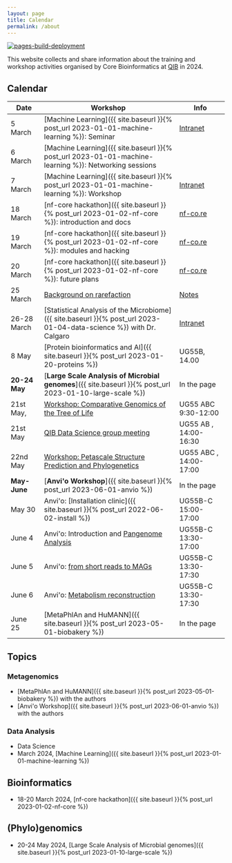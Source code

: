 ```yaml
---
layout: page
title: Calendar
permalink: /about
---
```


[![pages-build-deployment](https://github.com/quadram-institute-bioscience/workshops-2024/actions/workflows/pages/pages-build-deployment/badge.svg)](https://github.com/quadram-institute-bioscience/workshops-2024/actions/workflows/pages/pages-build-deployment)

This website collects and share information about the training and workshop activities organised by Core Bioinformatics at [QIB](https://www.quadram.ac.uk) in 2024.

## Calendar

| Date           | Workshop                                                                                                                                | Info                                                                                                     |
| -------------- | --------------------------------------------------------------------------------------------------------------------------------------- | -------------------------------------------------------------------------------------------------------- |
| 5 March        | [Machine Learning]({{ site.baseurl }}{% post_url 2023-01-01-machine-learning %}): Seminar                                               | [Intranet](https://intranet.nbi.ac.uk/infoserv/cgi-bin/calendar/default.asp?id=66033)                    |
| 6 March        | [Machine Learning]({{ site.baseurl }}{% post_url 2023-01-01-machine-learning %}): Networking sessions                                   |                                                                                                          |
| 7 March        | [Machine Learning]({{ site.baseurl }}{% post_url 2023-01-01-machine-learning %}): Workshop                                              | [Intranet](https://intranet.nbi.ac.uk/infoserv/cgi-bin/calendar/default.asp?id=66033)                    |
| 18 March       | [nf-core hackathon]({{ site.baseurl }}{% post_url 2023-01-02-nf-core %}): introduction and docs                                         | [nf-co.re](https://nf-co.re/events/2024/hackathon-march-2024/uk-norwich)                                 |
| 19 March       | [nf-core hackathon]({{ site.baseurl }}{% post_url 2023-01-02-nf-core %}): modules and hacking                                           | [nf-co.re](https://nf-co.re/events/2024/hackathon-march-2024/uk-norwich)                                 |
| 20 March       | [nf-core hackathon]({{ site.baseurl }}{% post_url 2023-01-02-nf-core %}): future plans                                                  | [nf-co.re](https://nf-co.re/events/2024/hackathon-march-2024/uk-norwich)                                 |
| 25 March       | [Background on rarefaction](https://mcalgaro93.github.io/randomtopics/rarefaction-practice-in-microbiome-data-analysis.html)            | [Notes](https://mcalgaro93.github.io/randomtopics/rarefaction-practice-in-microbiome-data-analysis.html) |
| 26-28 March    | [Statistical Analysis of the Microbiome]({{ site.baseurl }}{% post_url 2023-01-04-data-science %}) with Dr. Calgaro                     | [Intranet](https://intranet.nbi.ac.uk/infoserv/cgi-bin/calendar/default.asp?id=66081)                    |
| 8 May          | [Protein bioinformatics and AI]({{ site.baseurl }}{% post_url 2023-01-20-proteins %})                                                   | UG55B, 14.00                                                                                             |
| **20-24 May**  | [**Large Scale Analysis of Microbial genomes**]({{ site.baseurl }}{% post_url 2023-01-10-large-scale %})                                | In the page                                                                                              |
| 21st May,      | [Workshop: Comparative Genomics of the Tree of Life](https://intranet.nbi.ac.uk/infoserv/cgi-bin/calendar/default.asp?id=66310)         | UG55 ABC  9:30-12:00                                                                                     |
| 21st May       | [QIB Data Science group meeting](https://intranet.nbi.ac.uk/infoserv/cgi-bin/calendar/default.asp?id=66313)                             | UG55 AB , 14:00-16:30                                                                                    |
| 22nd May       | [Workshop: Petascale Structure Prediction and Phylogenetics](https://intranet.nbi.ac.uk/infoserv/cgi-bin/calendar/default.asp?id=66311) | UG55 ABC      , 14:00-17:00                                                                              |
| **May-June**   | [**Anvi'o Workshop**]({{ site.baseurl }}{% post_url 2023-06-01-anvio %})                                                                | In the page                                                                                              |
| May 30         | Anvi'o: [Installation clinic]({{ site.baseurl }}{% post_url 2022-06-02-install %})                                                      | UG55B-C  15:00-17:00                                                                                     |
| June 4         | Anvi'o: Introduction and [Pangenome Analysis](https://merenlab.org/tutorials/vibrio-jasicida-pangenome/)                                | UG55B-C  13:30-17:00                                                                                     |
| June 5         | Anvi'o: [from short reads to MAGs](https://anvio.org/learn/metagenomics/)                                                               | UG55B-C 13:30-17:30                                                                                      |
| June 6         | Anvi'o: [Metabolism reconstruction](https://anvio.org/tutorials/fmt-mag-metabolism/)                                                    | UG55B-C 13:30-17:30                                                                                      |
| June 25        | [MetaPhlAn and HuMANN]({{ site.baseurl }}{% post_url 2023-05-01-biobakery %})                                                           | In the page                                                                                              |

## Topics

### Metagenomics

* [MetaPhlAn and HuMANN]({{ site.baseurl }}{% post_url 2023-05-01-biobakery %}) with the authors
* [Anvi'o Workshop]({{ site.baseurl }}{% post_url 2023-06-01-anvio %}) with the authors

### Data Analysis

* Data Science
* March 2024, [Machine Learning]({{ site.baseurl }}{% post_url 2023-01-01-machine-learning %})

## Bioinformatics

* 18-20 March 2024, [nf-core hackathon]({{ site.baseurl }}{% post_url 2023-01-02-nf-core %})

## (Phylo)genomics

* 20-24 May 2024, [Large Scale Analysis of Microbial genomes]({{ site.baseurl }}{% post_url 2023-01-10-large-scale %})

